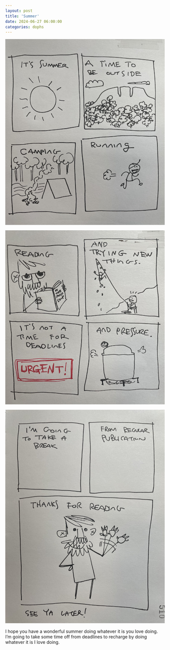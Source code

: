 ```yaml
---
layout: post
title: 'Summer'
date: 2024-06-27 06:00:00
categories: dophs
---
```


![](../../images/67380b6d-b8bd-43ba-8666-5153071835d6_3024x3510.jpg)

![](../../images/0db91db3-c4a4-471b-bb13-4ef2c6e2caa4_3024x3285.jpg)

![](../../images/936e131e-8761-4f82-8e5f-ebae6ac9be8c_3024x4032.jpg)

I hope you have a wonderful summer doing whatever it is you love doing. I’m going to take some time off from deadlines to recharge by doing whatever it is I love doing.
